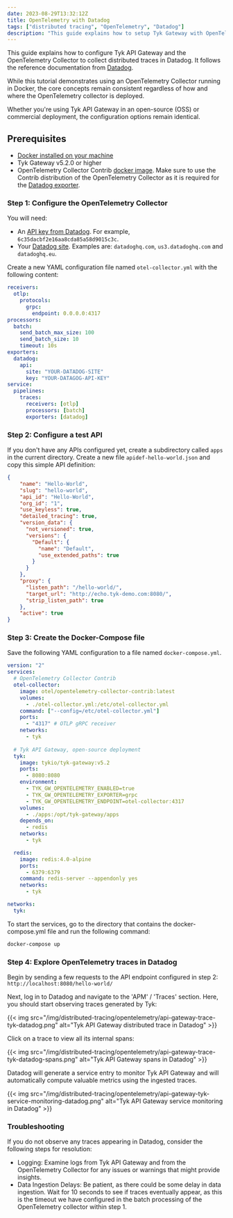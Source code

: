 ```yaml
---
date: 2023-08-29T13:32:12Z
title: OpenTelemetry with Datadog
tags: ["distributed tracing", "OpenTelemetry", "Datadog"]
description: "This guide explains how to setup Tyk Gateway with OpenTelemetry and Datadog to enhance API Observability"
---
```


This guide explains how to configure Tyk API Gateway and the OpenTelemetry Collector to collect distributed traces in Datadog. It follows the reference documentation from [Datadog](https://docs.datadoghq.com/opentelemetry/otel_collector_datadog_exporter/?tab=onahost).

While this tutorial demonstrates using an OpenTelemetry Collector running in Docker, the core concepts remain consistent regardless of how and where the OpenTelemetry collector is deployed.

Whether you're using Tyk API Gateway in an open-source (OSS) or commercial deployment, the configuration options remain identical.

## Prerequisites

- [Docker installed on your machine](https://docs.docker.com/get-docker/)
- Tyk Gateway v5.2.0 or higher
- OpenTelemetry Collector Contrib [docker image](https://hub.docker.com/r/otel/opentelemetry-collector-contrib). Make sure to use the Contrib distribution of the OpenTelemetry Collector as it is required for the [Datadog exporter](https://github.com/open-telemetry/opentelemetry-collector-contrib/tree/main/exporter/datadogexporter). 


### Step 1: Configure the OpenTelemetry Collector

You will need:
- An [API key from Datadog](https://docs.datadoghq.com/account_management/api-app-keys/#add-an-api-key-or-client-token). For example, `6c35dacbf2e16aa8cda85a58d9015c3c`. 
- Your [Datadog site](https://docs.datadoghq.com/getting_started/site/#access-the-datadog-site). Examples are: `datadoghq.com`, `us3.datadoghq.com` and `datadoghq.eu`. 

Create a new YAML configuration file named `otel-collector.yml` with the following content:

```yaml
receivers:
  otlp:
    protocols:
      grpc:
        endpoint: 0.0.0.0:4317
processors:
  batch:
    send_batch_max_size: 100
    send_batch_size: 10
    timeout: 10s
exporters:
  datadog:
    api:
      site: "YOUR-DATADOG-SITE"
      key: "YOUR-DATAGOG-API-KEY"
service:
  pipelines:
    traces:
      receivers: [otlp]
      processors: [batch]
      exporters: [datadog]

```

### Step 2: Configure a test API

If you don't have any APIs configured yet, create a subdirectory called `apps` in the current directory. Create a new file `apidef-hello-world.json` and copy this simple API definition:

```json
{ 
    "name": "Hello-World",
    "slug": "hello-world",
    "api_id": "Hello-World",
    "org_id": "1",
    "use_keyless": true,
    "detailed_tracing": true,
    "version_data": {
      "not_versioned": true,
      "versions": {
        "Default": {
          "name": "Default",
          "use_extended_paths": true
        }
      }
    },
    "proxy": {
      "listen_path": "/hello-world/",
      "target_url": "http://echo.tyk-demo.com:8080/",
      "strip_listen_path": true
    },
    "active": true
}
```

### Step 3: Create the Docker-Compose file

Save the following YAML configuration to a file named `docker-compose.yml`.

```yaml
version: "2"
services:
  # OpenTelemetry Collector Contrib
  otel-collector:
    image: otel/opentelemetry-collector-contrib:latest
    volumes:
      - ./otel-collector.yml:/etc/otel-collector.yml
    command: ["--config=/etc/otel-collector.yml"]
    ports:
      - "4317" # OTLP gRPC receiver
    networks:
      - tyk
  
  # Tyk API Gateway, open-source deployment
  tyk:
    image: tykio/tyk-gateway:v5.2
    ports:
      - 8080:8080
    environment:
      - TYK_GW_OPENTELEMETRY_ENABLED=true
      - TYK_GW_OPENTELEMETRY_EXPORTER=grpc
      - TYK_GW_OPENTELEMETRY_ENDPOINT=otel-collector:4317
    volumes:
      - ./apps:/opt/tyk-gateway/apps
    depends_on:
      - redis
    networks:
      - tyk

  redis:
    image: redis:4.0-alpine
    ports:
      - 6379:6379
    command: redis-server --appendonly yes
    networks:
      - tyk

networks:
  tyk:
```


To start the services, go to the directory that contains the docker-compose.yml file and run the following command:

```bash
docker-compose up
```


### Step 4: Explore OpenTelemetry traces in Datadog

Begin by sending a few requests to the API endpoint configured in step 2: 
``
http://localhost:8080/hello-world/
``

Next, log in to Datadog and navigate to the 'APM' / 'Traces' section. Here, you should start observing traces generated by Tyk:

{{< img src="/img/distributed-tracing/opentelemetry/api-gateway-trace-tyk-datadog.png" alt="Tyk API Gateway distributed trace in Datadog" >}}

Click on a trace to view all its internal spans:

{{< img src="/img/distributed-tracing/opentelemetry/api-gateway-trace-tyk-datadog-spans.png" alt="Tyk API Gateway spans in Datadog" >}}

Datadog will generate a service entry to monitor Tyk API Gateway and will automatically compute valuable metrics using the ingested traces.

{{< img src="/img/distributed-tracing/opentelemetry/api-gateway-tyk-service-monitoring-datadog.png" alt="Tyk API Gateway service monitoring in Datadog" >}}


### Troubleshooting

If you do not observe any traces appearing in Datadog, consider the following steps for resolution:

- Logging: Examine logs from Tyk API Gateway and from the OpenTelemetry Collector for any issues or warnings that might provide insights.
- Data Ingestion Delays: Be patient, as there could be some delay in data ingestion. Wait for 10 seconds to see if traces eventually appear, as this is the timeout we have configured in the batch processing of the OpenTelemetry collector within step 1.
